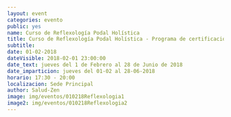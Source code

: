 ```yaml
---
layout: event
categories: evento
public: yes
name: Curso de Reflexología Podal Holística
title: Curso de Reflexología Podal Holística - Programa de certificación profesional
subtitle:
date: 01-02-2018
dateVisible: 2018-02-01 23:00:00
date_text: jueves del 1 de Febrero al 28 de Junio de 2018
date_imparticion: jueves del 01-02 al 28-06-2018
horario: 17:30 - 20:00
localizacion: Sede Principal
author: Salud-Zen
image: img/eventos/010218Reflexologia1
image2: img/eventos/010218Reflexologia2
---
```

